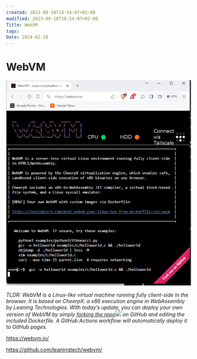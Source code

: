 ```yaml
---
created: 2023-09-18T18:54:07+02:00
modified: 2023-09-18T18:54:07+02:00
Title: WebVM
tags: 
Date: 2024-02-10
---
```


# WebVM
![](../_asset/Pasted%20image%2020240210164234.png)

_TLDR: WebVM is a Linux-like virtual machine running fully client-side in the browser. It is based on CheerpX: a x86 execution engine in WebAssembly by Leaning Technologies. With today’s update, you can deploy your own version of WebVM by simply_ [_forking the repo_![](https://labs.leaningtech.com/icons/external-link.svg)](https://github.com/leaningtech/webvm) _on GitHub and editing the included Dockerfile. A GitHub Actions workflow will automatically deploy it to GitHub pages._

https://webvm.io/

https://github.com/leaningtech/webvm/
